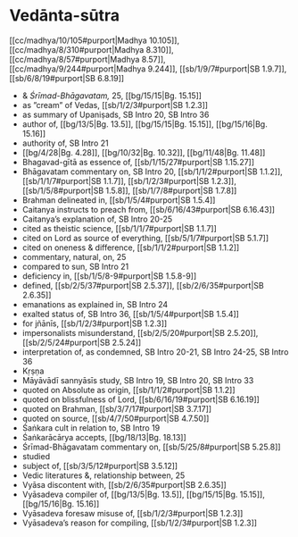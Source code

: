 # Vedānta-sūtra

[[cc/madhya/10/105#purport|Madhya 10.105]], [[cc/madhya/8/310#purport|Madhya 8.310]], [[cc/madhya/8/57#purport|Madhya 8.57]], [[cc/madhya/9/244#purport|Madhya 9.244]], [[sb/1/9/7#purport|SB 1.9.7]], [[sb/6/8/19#purport|SB 6.8.19]]

* & *Śrīmad-Bhāgavatam,* 25, [[bg/15/15|Bg. 15.15]]
* as ”cream” of Vedas, [[sb/1/2/3#purport|SB 1.2.3]]
* as summary of Upaniṣads, SB Intro 20, SB Intro 36
* author of, [[bg/13/5|Bg. 13.5]], [[bg/15/15|Bg. 15.15]], [[bg/15/16|Bg. 15.16]]
* authority of, SB Intro 21
*  [[bg/4/28|Bg. 4.28]], [[bg/10/32|Bg. 10.32]], [[bg/11/48|Bg. 11.48]]
* Bhagavad-gītā as essence of, [[sb/1/15/27#purport|SB 1.15.27]]
* Bhāgavatam commentary on, SB Intro 20, [[sb/1/1/2#purport|SB 1.1.2]], [[sb/1/1/7#purport|SB 1.1.7]], [[sb/1/2/3#purport|SB 1.2.3]], [[sb/1/5/8#purport|SB 1.5.8]], [[sb/1/7/8#purport|SB 1.7.8]]
* Brahman delineated in, [[sb/1/5/4#purport|SB 1.5.4]]
* Caitanya instructs to preach from, [[sb/6/16/43#purport|SB 6.16.43]]
* Caitanya’s explanation of, SB Intro 20-25
* cited as theistic science, [[sb/1/1/7#purport|SB 1.1.7]]
* cited on Lord as source of everything, [[sb/5/1/7#purport|SB 5.1.7]]
* cited on oneness & difference, [[sb/1/1/2#purport|SB 1.1.2]]
* commentary, natural, on, 25 
* compared to sun, SB Intro 21
* deficiency in, [[sb/1/5/8-9#purport|SB 1.5.8-9]]
* defined, [[sb/2/5/37#purport|SB 2.5.37]], [[sb/2/6/35#purport|SB 2.6.35]]
* emanations as explained in, SB Intro 24
* exalted status of, SB Intro 36, [[sb/1/5/4#purport|SB 1.5.4]]
* for jñānīs, [[sb/1/2/3#purport|SB 1.2.3]]
* impersonalists misunderstand, [[sb/2/5/20#purport|SB 2.5.20]], [[sb/2/5/24#purport|SB 2.5.24]]
* interpretation of, as condemned, SB Intro 20-21, SB Intro 24-25, SB Intro 36
* Kṛṣṇa 
* Māyāvādī sannyāsīs study, SB Intro 19, SB Intro 20, SB Intro 33
* quoted on Absolute as origin, [[sb/1/1/2#purport|SB 1.1.2]]
* quoted on blissfulness of Lord, [[sb/6/16/19#purport|SB 6.16.19]]
* quoted on Brahman, [[sb/3/7/17#purport|SB 3.7.17]]
* quoted on source, [[sb/4/7/50#purport|SB 4.7.50]]
* Śaṅkara cult in relation to, SB Intro 19
* Śaṅkarācārya accepts, [[bg/18/13|Bg. 18.13]]
* Śrīmad-Bhāgavatam commentary on, [[sb/5/25/8#purport|SB 5.25.8]]
* studied 
* subject of, [[sb/3/5/12#purport|SB 3.5.12]]
* Vedic literatures &, relationship between, 25 
* Vyāsa discontent with, [[sb/2/6/35#purport|SB 2.6.35]]
* Vyāsadeva compiler of, [[bg/13/5|Bg. 13.5]], [[bg/15/15|Bg. 15.15]], [[bg/15/16|Bg. 15.16]]
* Vyāsadeva foresaw misuse of, [[sb/1/2/3#purport|SB 1.2.3]]
* Vyāsadeva’s reason for compiling, [[sb/1/2/3#purport|SB 1.2.3]]
